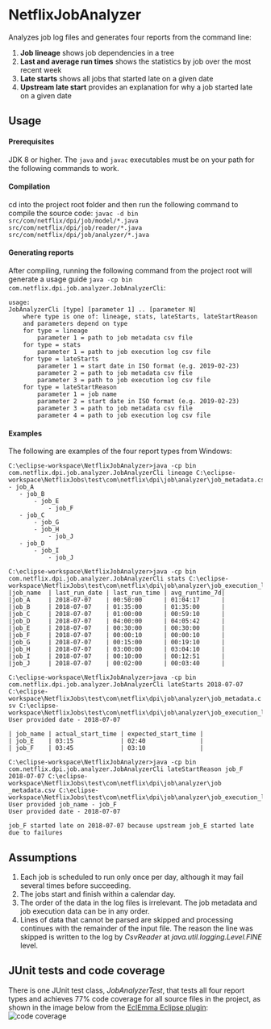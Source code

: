 # NetflixJobAnalyzer
Analyzes job log files and generates four reports from the command line:
1. **Job lineage** shows job dependencies in a tree
1. **Last and average run times** shows the statistics by job over the most recent week
1. **Late starts** shows all jobs that started late on a given date
1. **Upstream late start** provides an explanation for why a job started late on a given date

## Usage
#### Prerequisites
JDK 8 or higher.  The `java` and `javac` executables must be on your path for the following commands to work.
#### Compilation
cd into the project root folder and then run the following command to compile the source code:
`javac -d bin src/com/netflix/dpi/job/model/*.java src/com/netflix/dpi/job/reader/*.java src/com/netflix/dpi/job/analyzer/*.java`
#### Generating reports
After compiling, running the following command from the project root will generate a usage guide `java -cp bin com.netflix.dpi.job.analyzer.JobAnalyzerCli`:
```
usage:
JobAnalyzerCli [type] [parameter 1] .. [parameter N]
    where type is one of: lineage, stats, lateStarts, lateStartReason
    and parameters depend on type
    for type = lineage
        parameter 1 = path to job metadata csv file
    for type = stats
        parameter 1 = path to job execution log csv file
    for type = lateStarts
        parameter 1 = start date in ISO format (e.g. 2019-02-23)
        parameter 2 = path to job metadata csv file
        parameter 3 = path to job execution log csv file
    for type = lateStartReason
        parameter 1 = job name
        parameter 2 = start date in ISO format (e.g. 2019-02-23)
        parameter 3 = path to job metadata csv file
        parameter 4 = path to job execution log csv file
 ```
 #### Examples
 The following are examples of the four report types from Windows:
 ```
 C:\eclipse-workspace\NetflixJobAnalyzer>java -cp bin com.netflix.dpi.job.analyzer.JobAnalyzerCli lineage C:\eclipse-workspace\NetflixJobs\test\com\netflix\dpi\job\analyzer\job_metadata.csv
- job_A
    - job_B
        - job_E
            - job_F
    - job_C
        - job_G
        - job_H
            - job_J
    - job_D
        - job_I
            - job_J

C:\eclipse-workspace\NetflixJobAnalyzer>java -cp bin com.netflix.dpi.job.analyzer.JobAnalyzerCli stats C:\eclipse-workspace\NetflixJobs\test\com\netflix\dpi\job\analyzer\job_execution_log.csv
|job_name  | last_run_date | last_run_time | avg_runtime_7d|
|job_A     | 2018-07-07    | 00:50:00      | 01:04:17      |
|job_B     | 2018-07-07    | 01:35:00      | 01:35:00      |
|job_C     | 2018-07-07    | 01:00:00      | 00:59:10      |
|job_D     | 2018-07-07    | 04:00:00      | 04:05:42      |
|job_E     | 2018-07-07    | 00:30:00      | 00:30:00      |
|job_F     | 2018-07-07    | 00:00:10      | 00:00:10      |
|job_G     | 2018-07-07    | 00:15:00      | 00:19:10      |
|job_H     | 2018-07-07    | 03:00:00      | 03:04:10      |
|job_I     | 2018-07-07    | 00:10:00      | 00:12:51      |
|job_J     | 2018-07-07    | 00:02:00      | 00:03:40      |

C:\eclipse-workspace\NetflixJobAnalyzer>java -cp bin com.netflix.dpi.job.analyzer.JobAnalyzerCli lateStarts 2018-07-07 C:\eclipse-workspace\NetflixJobs\test\com\netflix\dpi\job\analyzer\job_metadata.c
sv C:\eclipse-workspace\NetflixJobs\test\com\netflix\dpi\job\analyzer\job_execution_log.csv
User provided date - 2018-07-07

| job_name | actual_start_time | expected_start_time |
| job_E    | 03:15             | 02:40               |
| job_F    | 03:45             | 03:10               |

C:\eclipse-workspace\NetflixJobAnalyzer>java -cp bin com.netflix.dpi.job.analyzer.JobAnalyzerCli lateStartReason job_F 2018-07-07 C:\eclipse-workspace\NetflixJobs\test\com\netflix\dpi\job\analyzer\job
_metadata.csv C:\eclipse-workspace\NetflixJobs\test\com\netflix\dpi\job\analyzer\job_execution_log.csv
User provided job_name - job_F
User provided date - 2018-07-07

job_F started late on 2018-07-07 because upstream job_E started late due to failures

 ```
 ## Assumptions
 1. Each job is scheduled to run only once per day, although it may fail several times before succeeding.
 1. The jobs start and finish within a calendar day.
 1. The order of the data in the log files is irrelevant.  The job metadata and job execution data can be in any order.
 1. Lines of data that cannot be parsed are skipped and processing continues with the remainder of the input file.  The reason the line was skipped is written to the log by *CsvReader* at *java.util.logging.Level.FINE* level.

## JUnit tests and code coverage
There is one JUnit test class, *JobAnalyzerTest*, that tests all four report types and achieves 77% code coverage for all source files in the project, as shown in the image below from the [EclEmma Eclipse plugin](https://www.eclemma.org/):
![code coverage](https://i.imgur.com/qG5Vs3A.png)
